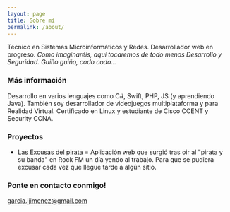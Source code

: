 ```yaml
---
layout: page
title: Sobre mí
permalink: /about/
---
```


Técnico en Sistemas Microinformáticos y Redes. Desarrollador web en progreso. *Como imaginaréis, aquí tocaremos de todo menos Desarrollo y Seguridad. Guiño guiño, codo codo...*

### Más información

Desarrollo en varios lenguajes como C#, Swift, PHP, JS (y aprendiendo Java). También soy desarrollador de videojuegos multiplataforma y para Realidad Virtual. Certificado en Linux y estudiante de Cisco CCENT y Security CCNA.

### Proyectos
* [Las Excusas del pirata](http://jojigarcia.me/las-excusas-del-pirata/) = Aplicación web que surgió tras oir al "pirata y su banda" en Rock FM un día yendo al trabajo. Para que se pudiera excusar cada vez que llegue tarde a algún sitio.
### Ponte en contacto conmigo!

[garcia.jjimenez@gmail.com](mailto:garcia.jjimenez@gmail.com)
